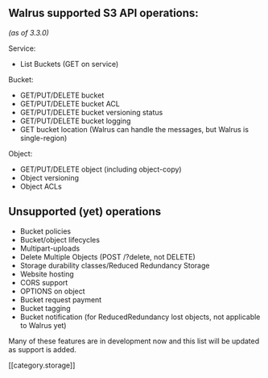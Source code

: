 ## Walrus supported S3 API operations:
_(as of 3.3.0)_

Service:
* List Buckets (GET on service)

Bucket:
* GET/PUT/DELETE bucket
* GET/PUT/DELETE bucket ACL
* GET/PUT/DELETE bucket versioning status
* GET/PUT/DELETE bucket logging
* GET bucket location (Walrus can handle the messages, but Walrus is single-region)

Object:
* GET/PUT/DELETE object (including object-copy)
* Object versioning
* Object ACLs

## Unsupported (yet) operations
* Bucket policies
* Bucket/object lifecycles
* Multipart-uploads
* Delete Multiple Objects (POST /?delete, not DELETE)
* Storage durability classes/Reduced Redundancy Storage
* Website hosting
* CORS support
* OPTIONS on object
* Bucket request payment
* Bucket tagging
* Bucket notification (for ReducedRedundancy lost objects, not applicable to Walrus yet)

Many of these features are in development now and this list will be updated as support is added.

[[category.storage]]